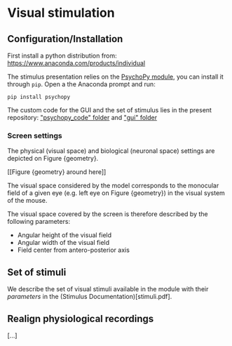 # Visual stimulation

## Configuration/Installation

First install a python distribution from: https://www.anaconda.com/products/individual

The stimulus presentation relies on the [PsychoPy module](https://www.psychopy.org), you can install it through `pip`. Open a the Anaconda prompt and run:

```
pip install psychopy
```

The custom code for the GUI and the set of stimulus lies in the present repository: ["psychopy_code" folder](./psychopy_code/) and ["gui" folder](./gui/)

### Screen settings

The physical (visual space) and biological (neuronal space) settings are depicted on Figure {geometry}. 

[[Figure {geometry} around here]]

The visual space considered by the model corresponds to the monocular field of a given eye (e.g. left eye on Figure {geometry}) in the visual system of the mouse. 

The visual space covered by the screen is therefore described by the following parameters:

- Angular height of the visual field
- Angular width of the visual field
- Field center from antero-posterior axis



## Set of stimuli

We describe  the set of visual stimuli available in the module with their *parameters* in the (Stimulus Documentation)[stimuli.pdf].


## Realign physiological recordings

[...]

